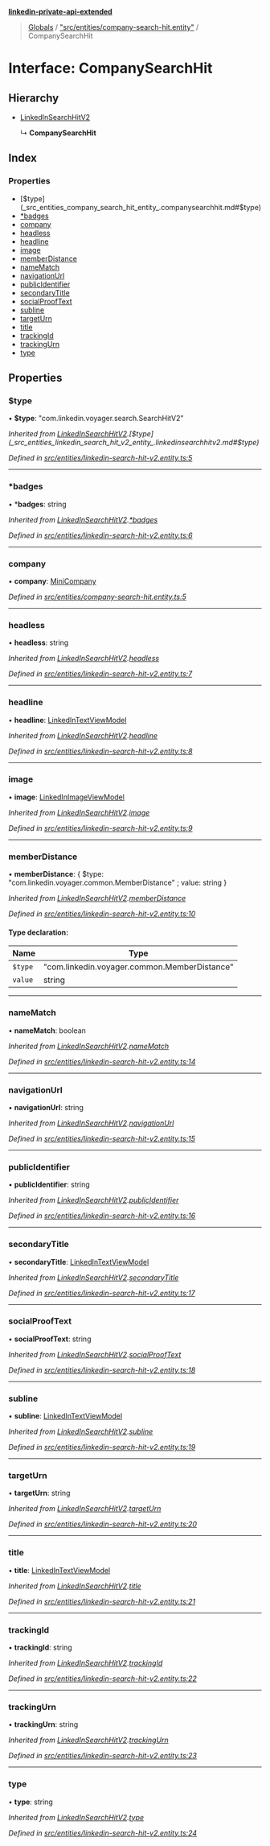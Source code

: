 **[linkedin-private-api-extended](../README.md)**

> [Globals](../globals.md) / ["src/entities/company-search-hit.entity"](../modules/_src_entities_company_search_hit_entity_.md) / CompanySearchHit

# Interface: CompanySearchHit

## Hierarchy

* [LinkedInSearchHitV2](_src_entities_linkedin_search_hit_v2_entity_.linkedinsearchhitv2.md)

  ↳ **CompanySearchHit**

## Index

### Properties

* [$type](_src_entities_company_search_hit_entity_.companysearchhit.md#$type)
* [*badges](_src_entities_company_search_hit_entity_.companysearchhit.md#*badges)
* [company](_src_entities_company_search_hit_entity_.companysearchhit.md#company)
* [headless](_src_entities_company_search_hit_entity_.companysearchhit.md#headless)
* [headline](_src_entities_company_search_hit_entity_.companysearchhit.md#headline)
* [image](_src_entities_company_search_hit_entity_.companysearchhit.md#image)
* [memberDistance](_src_entities_company_search_hit_entity_.companysearchhit.md#memberdistance)
* [nameMatch](_src_entities_company_search_hit_entity_.companysearchhit.md#namematch)
* [navigationUrl](_src_entities_company_search_hit_entity_.companysearchhit.md#navigationurl)
* [publicIdentifier](_src_entities_company_search_hit_entity_.companysearchhit.md#publicidentifier)
* [secondaryTitle](_src_entities_company_search_hit_entity_.companysearchhit.md#secondarytitle)
* [socialProofText](_src_entities_company_search_hit_entity_.companysearchhit.md#socialprooftext)
* [subline](_src_entities_company_search_hit_entity_.companysearchhit.md#subline)
* [targetUrn](_src_entities_company_search_hit_entity_.companysearchhit.md#targeturn)
* [title](_src_entities_company_search_hit_entity_.companysearchhit.md#title)
* [trackingId](_src_entities_company_search_hit_entity_.companysearchhit.md#trackingid)
* [trackingUrn](_src_entities_company_search_hit_entity_.companysearchhit.md#trackingurn)
* [type](_src_entities_company_search_hit_entity_.companysearchhit.md#type)

## Properties

### $type

•  **$type**: \"com.linkedin.voyager.search.SearchHitV2\"

*Inherited from [LinkedInSearchHitV2](_src_entities_linkedin_search_hit_v2_entity_.linkedinsearchhitv2.md).[$type](_src_entities_linkedin_search_hit_v2_entity_.linkedinsearchhitv2.md#$type)*

*Defined in [src/entities/linkedin-search-hit-v2.entity.ts:5](https://github.com/khanhtranngoccva/linkedin-private-api/blob/0b23a8c/src/entities/linkedin-search-hit-v2.entity.ts#L5)*

___

### *badges

•  ***badges**: string

*Inherited from [LinkedInSearchHitV2](_src_entities_linkedin_search_hit_v2_entity_.linkedinsearchhitv2.md).[*badges](_src_entities_linkedin_search_hit_v2_entity_.linkedinsearchhitv2.md#*badges)*

*Defined in [src/entities/linkedin-search-hit-v2.entity.ts:6](https://github.com/khanhtranngoccva/linkedin-private-api/blob/0b23a8c/src/entities/linkedin-search-hit-v2.entity.ts#L6)*

___

### company

•  **company**: [MiniCompany](_src_entities_mini_company_entity_.minicompany.md)

*Defined in [src/entities/company-search-hit.entity.ts:5](https://github.com/khanhtranngoccva/linkedin-private-api/blob/0b23a8c/src/entities/company-search-hit.entity.ts#L5)*

___

### headless

•  **headless**: string

*Inherited from [LinkedInSearchHitV2](_src_entities_linkedin_search_hit_v2_entity_.linkedinsearchhitv2.md).[headless](_src_entities_linkedin_search_hit_v2_entity_.linkedinsearchhitv2.md#headless)*

*Defined in [src/entities/linkedin-search-hit-v2.entity.ts:7](https://github.com/khanhtranngoccva/linkedin-private-api/blob/0b23a8c/src/entities/linkedin-search-hit-v2.entity.ts#L7)*

___

### headline

•  **headline**: [LinkedInTextViewModel](_src_entities_linkedin_text_view_model_entity_.linkedintextviewmodel.md)

*Inherited from [LinkedInSearchHitV2](_src_entities_linkedin_search_hit_v2_entity_.linkedinsearchhitv2.md).[headline](_src_entities_linkedin_search_hit_v2_entity_.linkedinsearchhitv2.md#headline)*

*Defined in [src/entities/linkedin-search-hit-v2.entity.ts:8](https://github.com/khanhtranngoccva/linkedin-private-api/blob/0b23a8c/src/entities/linkedin-search-hit-v2.entity.ts#L8)*

___

### image

•  **image**: [LinkedInImageViewModel](_src_entities_linkedin_image_view_model_entity_.linkedinimageviewmodel.md)

*Inherited from [LinkedInSearchHitV2](_src_entities_linkedin_search_hit_v2_entity_.linkedinsearchhitv2.md).[image](_src_entities_linkedin_search_hit_v2_entity_.linkedinsearchhitv2.md#image)*

*Defined in [src/entities/linkedin-search-hit-v2.entity.ts:9](https://github.com/khanhtranngoccva/linkedin-private-api/blob/0b23a8c/src/entities/linkedin-search-hit-v2.entity.ts#L9)*

___

### memberDistance

•  **memberDistance**: { $type: \"com.linkedin.voyager.common.MemberDistance\" ; value: string  }

*Inherited from [LinkedInSearchHitV2](_src_entities_linkedin_search_hit_v2_entity_.linkedinsearchhitv2.md).[memberDistance](_src_entities_linkedin_search_hit_v2_entity_.linkedinsearchhitv2.md#memberdistance)*

*Defined in [src/entities/linkedin-search-hit-v2.entity.ts:10](https://github.com/khanhtranngoccva/linkedin-private-api/blob/0b23a8c/src/entities/linkedin-search-hit-v2.entity.ts#L10)*

#### Type declaration:

Name | Type |
------ | ------ |
`$type` | \"com.linkedin.voyager.common.MemberDistance\" |
`value` | string |

___

### nameMatch

•  **nameMatch**: boolean

*Inherited from [LinkedInSearchHitV2](_src_entities_linkedin_search_hit_v2_entity_.linkedinsearchhitv2.md).[nameMatch](_src_entities_linkedin_search_hit_v2_entity_.linkedinsearchhitv2.md#namematch)*

*Defined in [src/entities/linkedin-search-hit-v2.entity.ts:14](https://github.com/khanhtranngoccva/linkedin-private-api/blob/0b23a8c/src/entities/linkedin-search-hit-v2.entity.ts#L14)*

___

### navigationUrl

•  **navigationUrl**: string

*Inherited from [LinkedInSearchHitV2](_src_entities_linkedin_search_hit_v2_entity_.linkedinsearchhitv2.md).[navigationUrl](_src_entities_linkedin_search_hit_v2_entity_.linkedinsearchhitv2.md#navigationurl)*

*Defined in [src/entities/linkedin-search-hit-v2.entity.ts:15](https://github.com/khanhtranngoccva/linkedin-private-api/blob/0b23a8c/src/entities/linkedin-search-hit-v2.entity.ts#L15)*

___

### publicIdentifier

•  **publicIdentifier**: string

*Inherited from [LinkedInSearchHitV2](_src_entities_linkedin_search_hit_v2_entity_.linkedinsearchhitv2.md).[publicIdentifier](_src_entities_linkedin_search_hit_v2_entity_.linkedinsearchhitv2.md#publicidentifier)*

*Defined in [src/entities/linkedin-search-hit-v2.entity.ts:16](https://github.com/khanhtranngoccva/linkedin-private-api/blob/0b23a8c/src/entities/linkedin-search-hit-v2.entity.ts#L16)*

___

### secondaryTitle

•  **secondaryTitle**: [LinkedInTextViewModel](_src_entities_linkedin_text_view_model_entity_.linkedintextviewmodel.md)

*Inherited from [LinkedInSearchHitV2](_src_entities_linkedin_search_hit_v2_entity_.linkedinsearchhitv2.md).[secondaryTitle](_src_entities_linkedin_search_hit_v2_entity_.linkedinsearchhitv2.md#secondarytitle)*

*Defined in [src/entities/linkedin-search-hit-v2.entity.ts:17](https://github.com/khanhtranngoccva/linkedin-private-api/blob/0b23a8c/src/entities/linkedin-search-hit-v2.entity.ts#L17)*

___

### socialProofText

•  **socialProofText**: string

*Inherited from [LinkedInSearchHitV2](_src_entities_linkedin_search_hit_v2_entity_.linkedinsearchhitv2.md).[socialProofText](_src_entities_linkedin_search_hit_v2_entity_.linkedinsearchhitv2.md#socialprooftext)*

*Defined in [src/entities/linkedin-search-hit-v2.entity.ts:18](https://github.com/khanhtranngoccva/linkedin-private-api/blob/0b23a8c/src/entities/linkedin-search-hit-v2.entity.ts#L18)*

___

### subline

•  **subline**: [LinkedInTextViewModel](_src_entities_linkedin_text_view_model_entity_.linkedintextviewmodel.md)

*Inherited from [LinkedInSearchHitV2](_src_entities_linkedin_search_hit_v2_entity_.linkedinsearchhitv2.md).[subline](_src_entities_linkedin_search_hit_v2_entity_.linkedinsearchhitv2.md#subline)*

*Defined in [src/entities/linkedin-search-hit-v2.entity.ts:19](https://github.com/khanhtranngoccva/linkedin-private-api/blob/0b23a8c/src/entities/linkedin-search-hit-v2.entity.ts#L19)*

___

### targetUrn

•  **targetUrn**: string

*Inherited from [LinkedInSearchHitV2](_src_entities_linkedin_search_hit_v2_entity_.linkedinsearchhitv2.md).[targetUrn](_src_entities_linkedin_search_hit_v2_entity_.linkedinsearchhitv2.md#targeturn)*

*Defined in [src/entities/linkedin-search-hit-v2.entity.ts:20](https://github.com/khanhtranngoccva/linkedin-private-api/blob/0b23a8c/src/entities/linkedin-search-hit-v2.entity.ts#L20)*

___

### title

•  **title**: [LinkedInTextViewModel](_src_entities_linkedin_text_view_model_entity_.linkedintextviewmodel.md)

*Inherited from [LinkedInSearchHitV2](_src_entities_linkedin_search_hit_v2_entity_.linkedinsearchhitv2.md).[title](_src_entities_linkedin_search_hit_v2_entity_.linkedinsearchhitv2.md#title)*

*Defined in [src/entities/linkedin-search-hit-v2.entity.ts:21](https://github.com/khanhtranngoccva/linkedin-private-api/blob/0b23a8c/src/entities/linkedin-search-hit-v2.entity.ts#L21)*

___

### trackingId

•  **trackingId**: string

*Inherited from [LinkedInSearchHitV2](_src_entities_linkedin_search_hit_v2_entity_.linkedinsearchhitv2.md).[trackingId](_src_entities_linkedin_search_hit_v2_entity_.linkedinsearchhitv2.md#trackingid)*

*Defined in [src/entities/linkedin-search-hit-v2.entity.ts:22](https://github.com/khanhtranngoccva/linkedin-private-api/blob/0b23a8c/src/entities/linkedin-search-hit-v2.entity.ts#L22)*

___

### trackingUrn

•  **trackingUrn**: string

*Inherited from [LinkedInSearchHitV2](_src_entities_linkedin_search_hit_v2_entity_.linkedinsearchhitv2.md).[trackingUrn](_src_entities_linkedin_search_hit_v2_entity_.linkedinsearchhitv2.md#trackingurn)*

*Defined in [src/entities/linkedin-search-hit-v2.entity.ts:23](https://github.com/khanhtranngoccva/linkedin-private-api/blob/0b23a8c/src/entities/linkedin-search-hit-v2.entity.ts#L23)*

___

### type

•  **type**: string

*Inherited from [LinkedInSearchHitV2](_src_entities_linkedin_search_hit_v2_entity_.linkedinsearchhitv2.md).[type](_src_entities_linkedin_search_hit_v2_entity_.linkedinsearchhitv2.md#type)*

*Defined in [src/entities/linkedin-search-hit-v2.entity.ts:24](https://github.com/khanhtranngoccva/linkedin-private-api/blob/0b23a8c/src/entities/linkedin-search-hit-v2.entity.ts#L24)*
